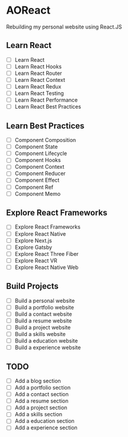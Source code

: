 # AOReact

Rebuilding my personal website using React.JS

## Learn React

- [ ] Learn React
- [ ] Learn React Hooks
- [ ] Learn React Router
- [ ] Learn React Context
- [ ] Learn React Redux
- [ ] Learn React Testing
- [ ] Learn React Performance
- [ ] Learn React Best Practices

## Learn Best Practices

- [ ] Component Composition
- [ ] Component State
- [ ] Component Lifecycle
- [ ] Component Hooks
- [ ] Component Context
- [ ] Component Reducer
- [ ] Component Effect
- [ ] Component Ref
- [ ] Component Memo

## Explore React Frameworks

- [ ] Explore React Frameworks
- [ ] Explore React Native
- [ ] Explore Next.js
- [ ] Explore Gatsby
- [ ] Explore React Three Fiber
- [ ] Explore React VR
- [ ] Explore React Native Web

## Build Projects

- [ ] Build a personal website
- [ ] Build a portfolio website
- [ ] Build a contact website
- [ ] Build a resume website
- [ ] Build a project website
- [ ] Build a skills website
- [ ] Build a education website
- [ ] Build a experience website

## TODO

- [ ] Add a blog section
- [ ] Add a portfolio section
- [ ] Add a contact section
- [ ] Add a resume section
- [ ] Add a project section
- [ ] Add a skills section
- [ ] Add a education section
- [ ] Add a experience section

